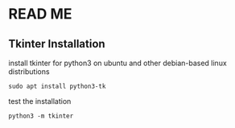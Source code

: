 
# READ ME

## Tkinter Installation

install tkinter for python3 on ubuntu and other debian-based linux distributions

```sudo apt install python3-tk```

test the installation

```python3 -m tkinter ```
